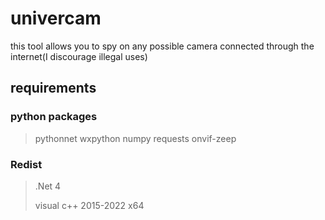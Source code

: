 # univercam
this tool allows you to spy on any possible camera connected through the internet(I discourage illegal uses)
## requirements
### python packages
> pythonnet
> wxpython
> numpy
> requests
> onvif-zeep
### Redist
> .Net 4
> 
> visual c++ 2015-2022 x64
